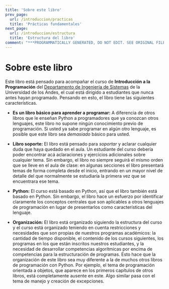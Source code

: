 ```yaml
---
title: 'Sobre este libro'
prev_page:
  url: /introduccion/practicas
  title: 'Prácticas fundamentales'
next_page:
  url: /introduccion/estructura
  title: 'Estructura del libro'
comment: "***PROGRAMMATICALLY GENERATED, DO NOT EDIT. SEE ORIGINAL FILES IN /content***"
---
```

# Sobre este libro

Este libro está pensado para acompañar el curso de **Introducción a la Programación** del [Departamento de Ingeniería de Sistemas](http://sistemas.uniandes.edu.co) de la Universidad de los Andes, el cual está dirigido a estudiantes que nunca antes hayan programado. Pensando en esto, el libro tiene las siguientes características.

* **Es un libro básico para aprender a programar:** A diferencia de otros libros que le enseñan Python a programadores que ya conozcan otros lenguajes, este libro no supone ningún conocimiento previo de programación. Si usted ya sabe programar en algún otro lenguaje, es posible que este libro sea *demasiado* básico para usted.

* **Libro soporte:** El libro está pensado para *soportar* y aclarar cualquier duda que haya quedado en el aula. Un estudiante del curso debería poder encontrar acá aclaraciones y ejercicios adicionales sobre cualquier tema. Sin embargo, el libro no siempre seguirá el mismo orden que se lleve en el aula de clase: en algunas secciones el libro presentará temas de forma completa desde el inicio, entrando en un mayor nivel de detalle del que normalmente se estudiaría la primera vez que se encuentrara ese tema.

* **Python:** El curso está basado en Python, así que el libro también está basado en Python. Sin embargo, el libro hace un esfuerzo por identificar claramente los conceptos centrales que son aplicables a otros lenguajes de programación en lugar de presentarlos como características del lenguaje.

* **Organización:** El libro está organizado siguiendo la estructura del curso y el curso está organizado teniendo en cuenta restricciones y necesidades que son propias de nuestros programas académicos: la cantidad de tiempo disponible, el contenido de los cursos siguientes, los programas en los que están inscritos nuestros estudiantes, y la necesidad de desarrollar competencias algorítmicas por encima de competencias para la estructuración de programas. Esto hace que la organización de este libro sea muy diferente a la de muchos otros libros de programación con Python. Por ejemplo, el tema de programación orientada a objetos, que aparece en los primeros capítulos de otros libros, está completamente ausente en este. Algo similar pasa con el tema de manejo y creación de excepciones.




